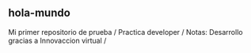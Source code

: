 ## hola-mundo
Mi primer repositorio de prueba /
Practica developer /
Notas: Desarrollo gracias a Innovaccion virtual /
